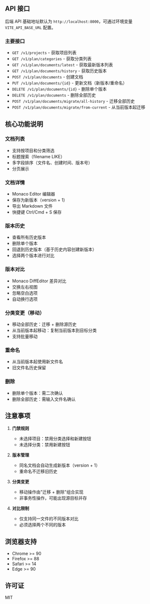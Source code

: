 
## API 接口

后端 API 基础地址默认为 `http://localhost:8000`，可通过环境变量 `VITE_API_BASE_URL` 配置。

### 主要接口

- `GET /v1/projects` - 获取项目列表
- `GET /v1/plan/categories` - 获取分类列表
- `GET /v1/plan/documents/latest` - 获取最新版本列表
- `GET /v1/plan/documents/history` - 获取历史版本
- `POST /v1/plan/documents` - 创建文档
- `PUT /v1/plan/documents/{id}` - 更新文档（新版本/重命名）
- `DELETE /v1/plan/documents/{id}` - 删除单个版本
- `DELETE /v1/plan/documents` - 删除全部历史
- `POST /v1/plan/documents/migrate/all-history` - 迁移全部历史
- `POST /v1/plan/documents/migrate/from-current` - 从当前版本起迁移

## 核心功能说明

### 文档列表

- 支持按项目和分类筛选
- 标题搜索（filename LIKE）
- 多字段排序（文件名、创建时间、版本号）
- 分页展示

### 文档详情

- Monaco Editor 编辑器
- 保存为新版本（version + 1）
- 导出 Markdown 文件
- 快捷键 Ctrl/Cmd + S 保存

### 版本历史

- 查看所有历史版本
- 删除单个版本
- 回退到历史版本（基于历史内容创建新版本）
- 选择两个版本进行对比

### 版本对比

- Monaco DiffEditor 差异对比
- 交换左右视图
- 忽略空白选项
- 自动换行选项

### 分类变更（移动）

- 移动全部历史：迁移 + 删除源历史
- 从当前版本起移动：复制当前版本到目标分类
- 支持批量移动

### 重命名

- 从当前版本起使用新文件名
- 旧文件名历史保留

### 删除

- 删除单个版本：需二次确认
- 删除全部历史：需输入文件名确认

## 注意事项

1. **门禁规则**
   - 未选择项目：禁用分类选择和新建按钮
   - 未选择分类：禁用新建按钮

2. **版本管理**
   - 同名文档会自动生成新版本（version + 1）
   - 重命名不迁移旧历史

3. **分类变更**
   - 移动操作由"迁移 + 删除"组合实现
   - 非事务性操作，可能出现源目标并存

4. **对比限制**
   - 仅支持同一文件的不同版本对比
   - 必须选择两个不同的版本

## 浏览器支持

- Chrome >= 90
- Firefox >= 88
- Safari >= 14
- Edge >= 90

## 许可证

MIT